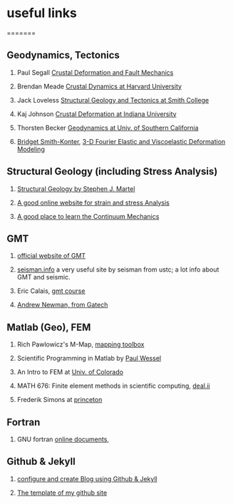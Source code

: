# useful links

=======
## Geodynamics, Tectonics

1. Paul Segall [Crustal Deformation and Fault Mechanics](https://pangea.stanford.edu/research/CDFM/paul/)

2. Brendan Meade [Crustal Dynamics at Harvard University](http://summit.fas.harvard.edu/)

3. Jack Loveless [Structural Geology and Tectonics at Smith College ](http://www.science.smith.edu/~jloveless/Home.html)

4. Kaj Johnson [Crustal Deformation at Indiana University](http://pages.iu.edu/~kajjohns/)

5. Thorsten Becker [Geodynamics at Univ. of Southern California](http://geodynamics.usc.edu/~becker/main.html)

6. [Bridget Smith-Konter](http://www.soest.hawaii.edu/GG/FACULTY/smithkonter/index.html), [3-D Fourier Elastic and Viscoelastic Deformation Modeling](http://topex.ucsd.edu/body_force/)

## Structural Geology (including Stress Analysis)

1.  [Structural Geology by Stephen J. Martel](http://www.soest.hawaii.edu/martel/Courses/GG303/)

2.  [A good online website for strain and stress Analysis](http://www.efunda.com/formulae/solid_mechanics/mat_mechanics/calc_principal_stress.cfm)

3.  [A good place to learn the Continuum Mechanics](http://www.continuummechanics.org/cm/principalstress.html)
	

## GMT

1.  [official website of GMT](http://www.soest.hawaii.edu/gmt/)

2.  [seisman.info](http://seisman.info/)
	a very useful site by seisman from ustc;
	a lot info about GMT and seismic.

3.  Eric Calais, [gmt course](http://web.ics.purdue.edu/~ecalais/teaching/)

4.  [Andrew Newman, from Gatech](http://geophysics.eas.gatech.edu/anewman/classes/Intro_GMT/)

## Matlab (Geo), FEM

1.  Rich Pawlowicz's M-Map, [mapping toolbox](http://www.eos.ubc.ca/~rich/map.html)

2.  Scientific Programming in Matlab by [Paul Wessel](http://www.soest.hawaii.edu/pwessel/courses/gg250.html)

3.  An Intro to FEM at [Univ. of Colorado](http://www.colorado.edu/engineering/cas/courses.d/IFEM.d/)

4.  MATH 676: Finite element methods in scientific computing, [deal.ii](http://www.math.tamu.edu/~bangerth/videos.html)

5.  Frederik Simons at [princeton](http://geoweb.princeton.edu/people/simons/software.html)

## Fortran

1.  GNU fortran [online documents,](https://gcc.gnu.org/onlinedocs/gfortran/)
	
	
## Github & Jekyll   

1.  [configure and create Blog using Github & Jekyll](http://yansu.org/2014/02/12/how-to-deploy-a-blog-on-github-by-jekyll.html)

2.  [The template of my github site](http://lhzhang.com)

